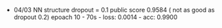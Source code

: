 + 04/03
NN structure
dropout = 0.1 public score 0.9584 ( not as good as dropout 0.2)
epoach 10  - 70s - loss: 0.0014 - acc: 0.9900 
